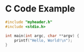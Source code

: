 # C Code Example

```c
#include "myheader.h"
#include <stdio.h>

int main(int argc, char **argv) {
    printf("Hello, World!\n");
}
```
